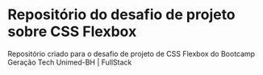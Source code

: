 # Repositório do desafio de projeto sobre CSS Flexbox
Repositório criado para o desafio de projeto de CSS Flexbox do Bootcamp Geração Tech Unimed-BH | FullStack